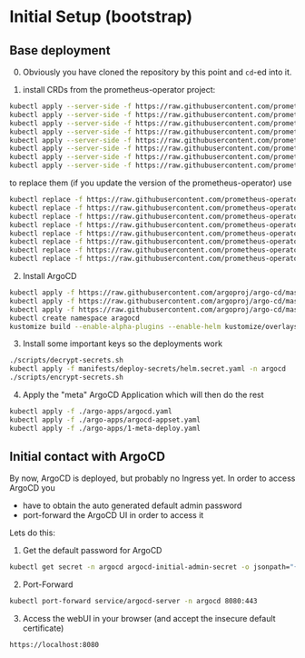 # Initial Setup (bootstrap)

## Base deployment

0. Obviously you have cloned the repository by this point and `cd`-ed into it.

1. install CRDs from the prometheus-operator project:

```bash
kubectl apply --server-side -f https://raw.githubusercontent.com/prometheus-operator/prometheus-operator/main/jsonnet/prometheus-operator/alertmanagerconfigs-crd.json
kubectl apply --server-side -f https://raw.githubusercontent.com/prometheus-operator/prometheus-operator/main/jsonnet/prometheus-operator/alertmanagers-crd.json
kubectl apply --server-side -f https://raw.githubusercontent.com/prometheus-operator/prometheus-operator/main/jsonnet/prometheus-operator/podmonitors-crd.json
kubectl apply --server-side -f https://raw.githubusercontent.com/prometheus-operator/prometheus-operator/main/jsonnet/prometheus-operator/probes-crd.json
kubectl apply --server-side -f https://raw.githubusercontent.com/prometheus-operator/prometheus-operator/main/jsonnet/prometheus-operator/prometheuses-crd.json
kubectl apply --server-side -f https://raw.githubusercontent.com/prometheus-operator/prometheus-operator/main/jsonnet/prometheus-operator/prometheusrules-crd.json
kubectl apply --server-side -f https://raw.githubusercontent.com/prometheus-operator/prometheus-operator/main/jsonnet/prometheus-operator/servicemonitors-crd.json
kubectl apply --server-side -f https://raw.githubusercontent.com/prometheus-operator/prometheus-operator/main/jsonnet/prometheus-operator/thanosrulers-crd.json
```
to replace them (if you update the version of the prometheus-operator) use

```bash
kubectl replace -f https://raw.githubusercontent.com/prometheus-operator/prometheus-operator/main/jsonnet/prometheus-operator/alertmanagerconfigs-crd.json
kubectl replace -f https://raw.githubusercontent.com/prometheus-operator/prometheus-operator/main/jsonnet/prometheus-operator/alertmanagers-crd.json
kubectl replace -f https://raw.githubusercontent.com/prometheus-operator/prometheus-operator/main/jsonnet/prometheus-operator/podmonitors-crd.json
kubectl replace -f https://raw.githubusercontent.com/prometheus-operator/prometheus-operator/main/jsonnet/prometheus-operator/probes-crd.json
kubectl replace -f https://raw.githubusercontent.com/prometheus-operator/prometheus-operator/main/jsonnet/prometheus-operator/prometheuses-crd.json
kubectl replace -f https://raw.githubusercontent.com/prometheus-operator/prometheus-operator/main/jsonnet/prometheus-operator/prometheusrules-crd.json
kubectl replace -f https://raw.githubusercontent.com/prometheus-operator/prometheus-operator/main/jsonnet/prometheus-operator/servicemonitors-crd.json
kubectl replace -f https://raw.githubusercontent.com/prometheus-operator/prometheus-operator/main/jsonnet/prometheus-operator/thanosrulers-crd.json
```

2. Install ArgoCD

```bash
kubectl apply -f https://raw.githubusercontent.com/argoproj/argo-cd/master/manifests/crds/appproject-crd.yaml
kubectl apply -f https://raw.githubusercontent.com/argoproj/argo-cd/master/manifests/crds/applicationset-crd.yaml
kubectl apply -f https://raw.githubusercontent.com/argoproj/argo-cd/master/manifests/crds/application-crd.yaml
kubectl create namespace aragocd
kustomize build --enable-alpha-plugins --enable-helm kustomize/overlays/argocd | kubectl apply -n argocd -f -
```

3. Install some important keys so the deployments work

```bash
./scripts/decrypt-secrets.sh
kubectl apply -f manifests/deploy-secrets/helm.secret.yaml -n argocd
./scripts/encrypt-secrets.sh
```

4. Apply the "meta" ArgoCD Application which will then do the rest

```bash
kubectl apply -f ./argo-apps/argocd.yaml
kubectl apply -f ./argo-apps/argocd-appset.yaml
kubectl apply -f ./argo-apps/1-meta-deploy.yaml
```

## Initial contact with ArgoCD

By now, ArgoCD is deployed, but probably no Ingress yet. In order to access ArgoCD you

* have to obtain the auto generated default admin password
* port-forward the ArgoCD UI in order to access it

Lets do this:

1. Get the default password for ArgoCD

```bash
kubectl get secret -n argocd argocd-initial-admin-secret -o jsonpath="{.data.password}" | base64 -d
```

2. Port-Forward

```bash
kubectl port-forward service/argocd-server -n argocd 8080:443
```

3. Access the webUI in your browser (and accept the insecure default certificate)

```
https://localhost:8080
```
